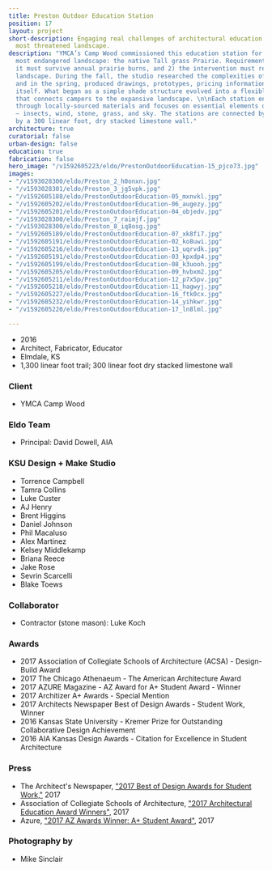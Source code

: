 ```yaml
---
title: Preston Outdoor Education Station
position: 17
layout: project
short-description: Engaging real challenges of architectural education in North America’s
  most threatened landscape.
description: "YMCA’s Camp Wood commissioned this education station for North America’s
  most endangered landscape: the native Tall grass Prairie. Requirements were: 1)
  it must survive annual prairie burns, and 2) the intervention must recede into the
  landscape. During the fall, the studio researched the complexities of the site,
  and in the spring, produced drawings, prototypes, pricing information, and the project
  itself. What began as a simple shade structure evolved into a flexible platform
  that connects campers to the expansive landscape. \n\nEach station engages the environment
  through locally-sourced materials and focuses on essential elements of the prairie
  — insects, wind, stone, grass, and sky. The stations are connected by a path anchored
  by a 300 linear foot, dry stacked limestone wall."
architecture: true
curatorial: false
urban-design: false
education: true
fabrication: false
hero_image: "/v1592605223/eldo/PrestonOutdoorEducation-15_pjco73.jpg"
images:
- "/v1593028300/eldo/Preston_2_h0onxn.jpg"
- "/v1593028301/eldo/Preston_3_jg5vpk.jpg"
- "/v1592605188/eldo/PrestonOutdoorEducation-05_mxnvkl.jpg"
- "/v1592605202/eldo/PrestonOutdoorEducation-06_augezy.jpg"
- "/v1592605201/eldo/PrestonOutdoorEducation-04_objedv.jpg"
- "/v1593028300/eldo/Preston_7_raimjf.jpg"
- "/v1593028300/eldo/Preston_8_iq8osg.jpg"
- "/v1592605189/eldo/PrestonOutdoorEducation-07_xk8fi7.jpg"
- "/v1592605191/eldo/PrestonOutdoorEducation-02_ko8uwi.jpg"
- "/v1592605216/eldo/PrestonOutdoorEducation-13_uqrvdk.jpg"
- "/v1592605191/eldo/PrestonOutdoorEducation-03_kpxdp4.jpg"
- "/v1592605199/eldo/PrestonOutdoorEducation-08_k3uooh.jpg"
- "/v1592605205/eldo/PrestonOutdoorEducation-09_hvbxm2.jpg"
- "/v1592605211/eldo/PrestonOutdoorEducation-12_p7x5pv.jpg"
- "/v1592605218/eldo/PrestonOutdoorEducation-11_hagwyj.jpg"
- "/v1592605227/eldo/PrestonOutdoorEducation-16_ftk0cx.jpg"
- "/v1592605232/eldo/PrestonOutdoorEducation-14_yihkwr.jpg"
- "/v1592605220/eldo/PrestonOutdoorEducation-17_ln8lml.jpg"

---
```

* 2016
* Architect, Fabricator, Educator
* Elmdale, KS
* 1,300 linear foot trail; 300 linear foot dry stacked limestone wall

### Client

* YMCA Camp Wood

### Eldo Team

* Principal: David Dowell, AIA

### KSU Design + Make Studio

* Torrence Campbell
* Tamra Collins
* Luke Custer
* AJ Henry
* Brent Higgins
* Daniel Johnson
* Phil Macaluso
* Alex Martinez
* Kelsey Middlekamp
* Briana Reece
* Jake Rose
* Sevrin Scarcelli
* Blake Toews

### Collaborator

* Contractor (stone mason): Luke Koch

### Awards

* 2017 Association of Collegiate Schools of Architecture (ACSA) - Design-Build Award
* 2017 The Chicago Athenaeum - The American Architecture Award
* 2017 AZURE Magazine - AZ Award for A+ Student Award - Winner
* 2017 Architizer A+ Awards - Special Mention
* 2017 Architects Newspaper Best of Design Awards - Student Work, Winner
* 2016 Kansas State University - Kremer Prize for Outstanding Collaborative Design Achievement
* 2016 AIA Kansas Design Awards - Citation for Excellence in Student Architecture

### Press

* The Architect's Newspaper, ["2017 Best of Design Awards for Student Work,"](https://www.archpaper.com/2017/12/2017-design-awards-student-work/) 2017
* Association of Collegiate  Schools of Architecture, ["2017 Architectural Education Award Winners"](http://www.acsa-arch.org/programs-events/awards/archives/2017-architectural-education-award-winners "2017 Architectural Education Award Winners"), 2017
* Azure, ["2017 AZ Awards Winner: A+ Student Award"](https://www.azuremagazine.com/article/2017-az-awards-winner-a-student-award/ "2017 AZ Awards Winner: A+ Student Award"), 2017

### Photography by

* Mike Sinclair